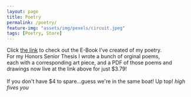 ```yaml
---
layout: page
title: Poetry
permalink: /poetry/
feature-img: "assets/img/pexels/circuit.jpeg"
tags: [Poetry, Store]
---
```



Click [the link](https://troy-demers.my-online.store/) to check out the E-Book I've created of my poetry. <br/>
For my Honors Senior Thesis I wrote a bunch of orginal poems, <br/> each with a corresponding art piece,
and a PDF of those poems and drawings now live at the link above for just $3.79! <br/>
<br/>
If you don't have $4 to spare...guess we're in the same boat! Up top! *high fives you*
